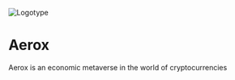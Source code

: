![Logotype](./docs/wall.jpg)

# Aerox
Aerox is an economic metaverse in the world of cryptocurrencies

